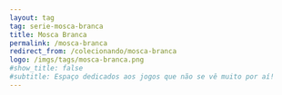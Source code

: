 ```yaml
---
layout: tag
tag: serie-mosca-branca
title: Mosca Branca
permalink: /mosca-branca
redirect_from: /colecionando/mosca-branca
logo: /imgs/tags/mosca-branca.png
#show_title: false
#subtitle: Espaço dedicados aos jogos que não se vê muito por aí!
---
```

